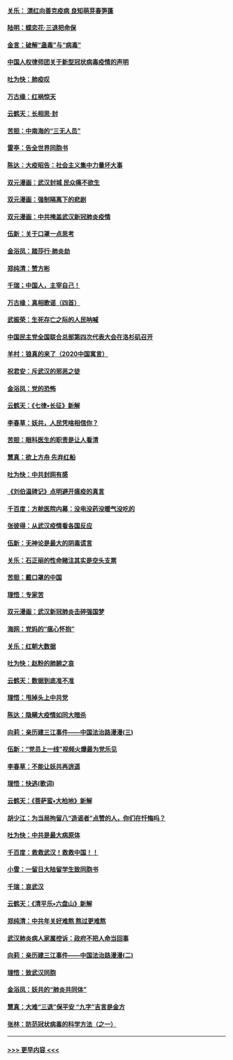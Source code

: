 #### [关乐： 漂红向善克疫病 良知萌芽春笋蓬](../pages/nsc993/n11865710.md?t=02132144) 
#### [陆明：蝶恋花‧三退把命保](../pages/nsc993/n11865673.md?t=02132144) 
#### [金言：破解“蛊毒”与“病毒”](../pages/nsc993/n11864103.md?t=02132144) 
#### [中国人权律师团关于新型冠状病毒疫情的声明](../pages/nsc993/n11864249.md?t=02132144) 
#### [吐为快：肺疫叹](../pages/nsc993/n11864027.md?t=02132144) 
#### [万古缘：红祸惊天](../pages/nsc993/n11864079.md?t=02132144) 
#### [云鹤天：长相思‧封](../pages/nsc993/n11864006.md?t=02132144) 
#### [苦胆：中南海的“三无人员”](../pages/nsc993/n11862997.md?t=02132144) 
#### [雷亭：告全世界同胞书](../pages/nsc993/n11862572.md?t=02132144) 
#### [陈达：大疫昭告：社会主义集中力量坏大事](../pages/nsc993/n11859419.md?t=02132144) 
#### [双元漫画：武汉封城 民众痛不欲生](../pages/nsc993/n11859287.md?t=02132144) 
#### [双元漫画：强制隔离下的悲剧](../pages/nsc993/n11859244.md?t=02132144) 
#### [双元漫画：中共掩盖武汉新冠肺炎疫情](../pages/nsc993/n11858249.md?t=02132144) 
#### [伍新：关于口罩一点思考](../pages/nsc993/n11859195.md?t=02132144) 
#### [金浴凤：踏莎行‧肺炎劫](../pages/nsc993/n11858227.md?t=02132144) 
#### [郑纯清：赞方彬](../pages/nsc993/n11856803.md?t=02132144) 
#### [千瑞；中国人，主宰自己！](../pages/nsc993/n11856793.md?t=02132144) 
#### [万古缘：真相歌谣（四首）](../pages/nsc993/n11856263.md?t=02132144) 
#### [武振荣：生死存亡之际的人民呐喊](../pages/nsc993/n11856256.md?t=02132144) 
#### [中国民主党全国联合总部第四次代表大会在洛杉矶召开](../pages/nsc993/n11856344.md?t=02132144) 
#### [羊村：狼真的来了（2020中国寓言）](../pages/nsc993/n11856229.md?t=02132144) 
#### [祝君安：斥武汉的邪恶之徒](../pages/nsc993/n11855861.md?t=02132144) 
#### [金浴凤：党的恐怖](../pages/nsc993/n11855849.md?t=02132144) 
#### [云鹤天：《七律▪长征》新解](../pages/nsc993/n11855479.md?t=02132144) 
#### [李春草：妖共，人民凭啥相信你？](../pages/nsc993/n11855196.md?t=02132144) 
#### [苦胆：眼科医生的职责是让人看清](../pages/nsc993/n11853840.md?t=02132144) 
#### [慧真：欲上方舟 先弃红船](../pages/nsc993/n11853483.md?t=02132144) 
#### [吐为快：中共封网有感](../pages/nsc993/n11852575.md?t=02132144) 
#### [《刘伯温碑记》点明避开瘟疫的真言](../pages/nsc993/n11852128.md?t=02132144) 
#### [千百度：方舱医院内幕：没电没药没暖气没吃的](../pages/nsc993/n11850211.md?t=02132144) 
#### [张彼得：从武汉疫情看各国反应](../pages/nsc993/n11850102.md?t=02132144) 
#### [伍新：无神论是最大的阴毒谎言](../pages/nsc993/n11846129.md?t=02132144) 
#### [关乐：石正丽的性命赌注其实是空头支票](../pages/nsc993/n11846109.md?t=02132144) 
#### [苦胆：戴口罩的中国](../pages/nsc993/n11845576.md?t=02132144) 
#### [理悟：专家苦](../pages/nsc993/n11845564.md?t=02132144) 
#### [双元漫画：武汉新冠肺炎击碎强国梦](../pages/nsc993/n11843320.md?t=02132144) 
#### [海网：党妈的“瘟心怀抱”](../pages/nsc993/n11840740.md?t=02132144) 
#### [关乐：红朝大数据](../pages/nsc993/n11840675.md?t=02132144) 
#### [吐为快：赵粉的肺腑之哀](../pages/nsc993/n11840618.md?t=02132144) 
#### [云鹤天：数据到底准不准](../pages/nsc993/n11840325.md?t=02132144) 
#### [理悟：甩掉头上中共党](../pages/nsc993/n11838826.md?t=02132144) 
#### [陈达：隐瞒大疫情如同大暗杀](../pages/nsc993/n11838771.md?t=02132144) 
#### [向莉：亲历建三江事件——中国法治路漫漫(三)](../pages/nsc993/n11831825.md?t=02132144) 
#### [伍新：“党员上一线”视频火爆最为党乐见](../pages/nsc993/n11838200.md?t=02132144) 
#### [李春草：不能让妖共再逍遥](../pages/nsc993/n11838102.md?t=02132144) 
#### [理悟：快逃(歌词)](../pages/nsc993/n11838083.md?t=02132144) 
#### [云鹤天：《菩萨蛮▪大柏地》新解](../pages/nsc993/n11838059.md?t=02132144) 
#### [胡少江：为当局拘留八“造谣者”点赞的人，你们在忏悔吗？](../pages/nsc993/n11836801.md?t=02132144) 
#### [吐为快：中共是最大病原体](../pages/nsc993/n11836748.md?t=02132144) 
#### [千百度：救救武汉！救救中国！！](../pages/nsc993/n11836145.md?t=02132144) 
#### [小雪：一留日大陆留学生致同胞书](../pages/nsc993/n11834624.md?t=02132144) 
#### [千瑞：哀武汉](../pages/nsc993/n11833647.md?t=02132144) 
#### [云鹤天：《清平乐▪六盘山》新解](../pages/nsc993/n11833611.md?t=02132144) 
#### [郑纯清：中共年关好难熬 熬过更难熬](../pages/nsc993/n11833489.md?t=02132144) 
#### [武汉肺炎病人家属控诉：政府不把人命当回事](../pages/nsc993/n11833205.md?t=02132144) 
#### [向莉：亲历建三江事件——中国法治路漫漫(二)](../pages/nsc993/n11829102.md?t=02132144) 
#### [理悟：致武汉同胞](../pages/nsc993/n11831522.md?t=02132144) 
#### [金浴凤：妖共的“肺炎共同体”](../pages/nsc993/n11829448.md?t=02132144) 
#### [慧真：大难“三退”保平安 “九字”吉言是金方](../pages/nsc993/n11829501.md?t=02132144) 
#### [张林：防范冠状病毒的科学方法（之一）](../pages/nsc993/n11828618.md?t=02132144) 

----
#### [ >>> 更早内容 <<< ](../indexes/nsc993-earlier.md)
